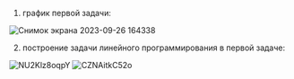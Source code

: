 1. график первой задачи:

![Снимок экрана 2023-09-26 164338](https://github.com/Ling205/DzKPz2/assets/139348078/1c23ad47-df18-4917-8a17-a2321f37cc71)

2. построение задачи линейного программирования в первой задаче:

![NU2Klz8oqpY](https://github.com/Ling205/DzKPz2/assets/139348078/48b7927b-89d0-4930-8f95-1cf6ee58ca48)
![CZNAitkC52o](https://github.com/Ling205/DzKPz2/assets/139348078/12354e4a-311e-4c87-92bb-b115fad6eece)
